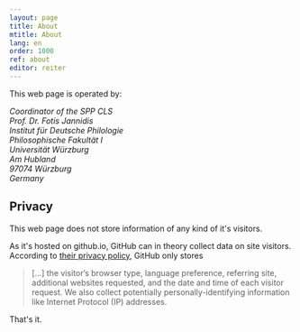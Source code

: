 ```yaml
---
layout: page
title: About
mtitle: About
lang: en
order: 1000
ref: about
editor: reiter
---
```

This web page is operated by:

<address>
Coordinator of the SPP CLS<br/>
Prof. Dr. Fotis Jannidis<br/>
Institut für Deutsche Philologie<br/>
Philosophische Fakultät I <br/>
Universität Würzburg<br/>
Am Hubland <br/>
97074 Würzburg<br/>
Germany
</address>


## Privacy

This web page does not store information of any kind of it's visitors. 

As it's hosted on github.io, GitHub can in theory collect data on site visitors.
According to [their privacy policy](https://help.github.com/articles/github-privacy-statement/), GitHub only stores 

> [...] the visitor’s browser type, language preference, referring site, additional websites requested, and the date and time of each visitor request. We also collect potentially personally-identifying information like Internet Protocol (IP) addresses.

That's it.